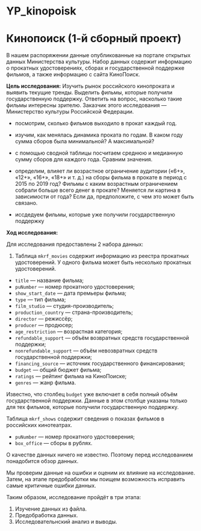 # YP_kinopoisk
# Кинопоиск (1-й сборный проект)

В нашем распоряжении данные опубликованные на портале открытых данных Министерства культуры. Набор данных содержит информацию о прокатных удостоверениях, сборах и государственной поддержке фильмов, а также информацию с сайта КиноПоиск. 

**Цель исследования:**
Изучить рынок российского кинопроката и выявить текущие тренды. Выделить фильмы, которые получили государственную поддержку. Ответить на вопрос, насколько такие фильмы интересны зрителю. Заказчик этого исследования — Министерство культуры Российской Федерации.

- посмотрим, сколько фильмов выходило в прокат каждый год.

- изучим, как менялась динамика проката по годам. В каком году сумма сборов была минимальной? А максимальной?

- с помощью сводной таблицы посчитаем среднюю и медианную сумму сборов для каждого года. Сравним значения.

- определим, влияет ли возрастное ограничение аудитории («6+», «12+», «16+», «18+» и т. д.) на сборы фильма в прокате в период с 2015 по 2019 год? Фильмы с каким возрастным ограничением собрали больше всего денег в прокате? Меняется ли картина в зависимости от года? Если да, предположите, с чем это может быть связано.

- иссдедуем фильмы, которые уже получили государственную поддержку

**Ход исследования:**

Для исследования предоставлены 2 набора данных:

1. Таблица `mkrf_movies` содержит информацию из реестра прокатных удостоверений. У одного фильма может быть несколько прокатных удостоверений.
* `title` — название фильма;
* `puNumber` — номер прокатного удостоверения;
* `show_start_date` — дата премьеры фильма;
* `type` — тип фильма;
* `film_studio` — студия-производитель;
* `production_country` — страна-производитель;
* `director` — режиссёр;
* `producer` — продюсер;
* `age_restriction` — возрастная категория;
* `refundable_support` — объём возвратных средств государственной поддержки;
* `nonrefundable_support` — объём невозвратных средств государственной поддержки;
* `financing_source` — источник государственного финансирования;
* `budget` — общий бюджет фильма;
* `ratings` — рейтинг фильма на КиноПоиске;
* `genres` — жанр фильма.

Известно, что столбец `budget` уже включает в себя полный объём государственной поддержки. Данные в этом столбце указаны только для тех фильмов, которые получили государственную поддержку.

Таблица `mkrf_shows` содержит сведения о показах фильмов в российских кинотеатрах.
* `puNumber` — номер прокатного удостоверения;
* `box_office` — сборы в рублях.

О качестве данных ничего не известно. Поэтому перед исследованием понадобится обзор данных.

Мы проверим данные на ошибки и оценим их влияние на исследование. Затем, на этапе предобработки мы поищем возможность исправить самые критичные ошибки данных.

Таким образом, исследование пройдёт в три этапа:

1. Изучение данных из файла. 
2. Предобработка данных.
3. Исследовательнский анализ и выводы.
